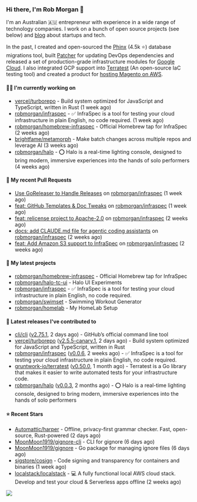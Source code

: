 ### Hi there, I'm Rob Morgan 👋

I'm an Australian 🇦🇺 entrepreneur with experience in a wide range of technology companies. I work on a bunch of
open source projects (see below) and [blog](https://robmorgan.id.au/) about startups and tech.

In the past, I created and open-sourced the [Phinx](https://github.com/cakephp/phinx) (4.5k ⭐️) database migrations tool, built [Patcher](https://blog.gruntwork.io/introducing-patcher-a-new-tool-for-keeping-infrastructure-code-up-to-date-e65b0c203b6b)
for updating DevOps dependencies and released a set of production-grade infrastructure modules for [Google Cloud](https://cloud.google.com/blog/products/devops-sre/deploying-a-production-grade-helm-release-on-gke-with-terraform).
I also integrated GCP support into [Terratest](https://github.com/gruntwork-io/terratest) (An open-source IaC testing tool) and created a product for [hosting Magento on AWS](https://github.com/magecloudkit/magecloudkit).

#### 👨‍💻 I'm currently working on

- [vercel/turborepo](https://github.com/vercel/turborepo) - Build system optimized for JavaScript and TypeScript, written in Rust (1 week ago)
- [robmorgan/infraspec](https://github.com/robmorgan/infraspec) - ✅ InfraSpec is a tool for testing your cloud infrastructure in plain English, no code required. (1 week ago)
- [robmorgan/homebrew-infraspec](https://github.com/robmorgan/homebrew-infraspec) - Official Homebrew tap for InfraSpec (2 weeks ago)
- [brightfame/metamorph](https://github.com/brightfame/metamorph) - Make batch changes across multiple repos and leverage AI (3 weeks ago)
- [robmorgan/halo](https://github.com/robmorgan/halo) - ⭕️ Halo is a real-time lighting console, designed to bring modern, immersive experiences into the hands of solo performers (4 weeks ago)

#### 🔨 My recent Pull Requests

- [Use GoReleaser to Handle Releases](https://github.com/robmorgan/infraspec/pull/29) on [robmorgan/infraspec](https://github.com/robmorgan/infraspec) (1 week ago)
- [feat: GitHub Templates &amp; Doc Tweaks](https://github.com/robmorgan/infraspec/pull/21) on [robmorgan/infraspec](https://github.com/robmorgan/infraspec) (1 week ago)
- [feat: relicense project to Apache-2.0](https://github.com/robmorgan/infraspec/pull/19) on [robmorgan/infraspec](https://github.com/robmorgan/infraspec) (2 weeks ago)
- [docs: add CLAUDE.md file for agentic coding assistants](https://github.com/robmorgan/infraspec/pull/18) on [robmorgan/infraspec](https://github.com/robmorgan/infraspec) (2 weeks ago)
- [feat: Add Amazon S3 support to InfraSpec](https://github.com/robmorgan/infraspec/pull/16) on [robmorgan/infraspec](https://github.com/robmorgan/infraspec) (2 weeks ago)

#### 🌱 My latest projects

- [robmorgan/homebrew-infraspec](https://github.com/robmorgan/homebrew-infraspec) - Official Homebrew tap for InfraSpec
- [robmorgan/halo-tc-ui](https://github.com/robmorgan/halo-tc-ui) - Halo UI Experiments
- [robmorgan/infraspec](https://github.com/robmorgan/infraspec) - ✅ InfraSpec is a tool for testing your cloud infrastructure in plain English, no code required.
- [robmorgan/swimset](https://github.com/robmorgan/swimset) - Swimming Workout Generator
- [robmorgan/homelab](https://github.com/robmorgan/homelab) - My HomeLab Setup

#### 🚀 Latest releases I've contributed to

- [cli/cli](https://github.com/cli/cli) ([v2.75.1](https://github.com/cli/cli/releases/tag/v2.75.1), 2 days ago) - GitHub’s official command line tool
- [vercel/turborepo](https://github.com/vercel/turborepo) ([v2.5.5-canary.1](https://github.com/vercel/turborepo/releases/tag/v2.5.5-canary.1), 2 days ago) - Build system optimized for JavaScript and TypeScript, written in Rust
- [robmorgan/infraspec](https://github.com/robmorgan/infraspec) ([v0.0.6](https://github.com/robmorgan/infraspec/releases/tag/v0.0.6), 2 weeks ago) - ✅ InfraSpec is a tool for testing your cloud infrastructure in plain English, no code required.
- [gruntwork-io/terratest](https://github.com/gruntwork-io/terratest) ([v0.50.0](https://github.com/gruntwork-io/terratest/releases/tag/v0.50.0), 1 month ago) -  Terratest is a Go library that makes it easier to write automated tests for your infrastructure code.
- [robmorgan/halo](https://github.com/robmorgan/halo) ([v0.0.3](https://github.com/robmorgan/halo/releases/tag/v0.0.3), 2 months ago) - ⭕️ Halo is a real-time lighting console, designed to bring modern, immersive experiences into the hands of solo performers

#### ⭐ Recent Stars

- [Automattic/harper](https://github.com/Automattic/harper) - Offline, privacy-first grammar checker. Fast, open-source, Rust-powered (2 days ago)
- [MoonMoon1919/gignore-cli](https://github.com/MoonMoon1919/gignore-cli) - CLI for gignore (6 days ago)
- [MoonMoon1919/gignore](https://github.com/MoonMoon1919/gignore) - Go package for managing ignore files (6 days ago)
- [sigstore/cosign](https://github.com/sigstore/cosign) - Code signing and transparency for containers and binaries (1 week ago)
- [localstack/localstack](https://github.com/localstack/localstack) - 💻 A fully functional local AWS cloud stack. Develop and test your cloud &amp; Serverless apps offline (2 weeks ago)

![](https://github-readme-stats.vercel.app/api?username=robmorgan&theme=vision-friendly-dark&hide_border=false&include_all_commits=true&count_private=true)
